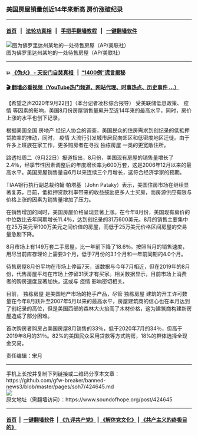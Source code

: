 ### 美国房屋销量创近14年来新高 房价涨破纪录
------------------------

#### [首页](https://github.com/gfw-breaker/banned-news3/blob/master/README.md) &nbsp;&nbsp;|&nbsp;&nbsp; [法轮功真相](https://github.com/begood0513/basic/blob/master/README.md)  &nbsp;&nbsp;|&nbsp;&nbsp; [手把手翻墙教程](https://github.com/gfw-breaker/guides/wiki)  &nbsp;&nbsp;|&nbsp;&nbsp; [一键翻墙软件](https://github.com/gfw-breaker/nogfw/blob/master/README.md)  



<div><img alt="图为佛罗里达州某地的一处待售房屋（AP/美联社）" src="https://img.soundofhope.org/2020-09/66662-1600809669864.jpeg"/>
<br/><figcaption class="caption">
 图为佛罗里达州某地的一处待售房屋（AP/美联社）
</figcaption></div><hr/>

#### 💥 [《伪火》 - 天安门自焚真相 ](http://158.247.195.190:10000/videos/blog/weihuo.html)&nbsp; |&nbsp; [“1400例”谎言揭秘  ](http://158.247.195.190:10000/videos/blog/jiexi1400.html)

#### [ 🎬  翻墙必看视频（YouTube热门频道、网站代理、时事热点、历史事件 ...）](https://github.com/gfw-breaker/links/blob/master/banned.md)

<div><div class="Content__Wrapper sc-1bvya0-0 grZQxZ">
 <p class="meta-top">
  <span class="meta">
   【希望之声2020年9月22日】（本台记者凌杉综合报导）
  </span>
  受美联储低息政策、
  <ok href="/term/16057">
   疫情
  </ok>
  等因素的影响，美国8月份房屋销售量飙升至近14年来的最高水平，同时，房价上涨的水平也创下记录。
 </p>
 <p>
  根据美国全国
  <ok href="/term/1644">
   房地产
  </ok>
  经纪人协会的调查，美国民众的住房需求到创纪录的低抵押贷款率的推动，同时，
  <ok href="/term/16057">
   疫情
  </ok>
  大流行引发城市居民向郊区和低密度地区迁徙。由于许多上班族在家工作，更多购房者在寻找
  <ok href="/term/381802">
   独栋房屋
  </ok>
  一类的更宽敞住所。
 </p>
 <div class="AD_Embed__Wrap-sc-1xslmin-0 igMuqX module desktop">
  <div>
  </div>
 </div>
 <p>
  路透社周二（9月22日）报道指出，8月份，美国现有房屋的销售量增长了2.4％，经季节性因素调整后的年度增长率为600万套，这是2006年12月以来的最高水平。美国房屋销售量自6月以来连续三个月增长，这符合经济学家的预期。
 </p>
 <p>
  TIAA银行执行副总裁约翰·帕塔基（John Pataky）表示，美国住房市场在继续显著复苏，目前，低抵押贷款利率带来的收益鼓励更多人士买房，而房源供应有限与价格上涨的因素为销售量增加了压力。
 </p>
 <p>
  在销售增加的同时，美国房屋价格呈现显著上涨。在今年8月份，美国现有房价的中位数比去年同期增长11.4％，达到创纪录的31万600美元。8月的销售主要集中在25万美元至100万美元之间价值的房屋，而低于25万美元价格区间房屋的交易量急剧下降。
 </p>
 <p>
  8月市场上有149万套二手房屋，比一年前下降了18.6％。按照当月的销售速度，用尽当前库存理论上需要3个月，低于7月份的3.1个月和一年前同期的4.0个月。
 </p>
 <p>
  待售房屋8月份平均在市场上停留7天，该数据与今年7月相近，但在2019年的8月份，代售房屋平均在市场上停留31天才有买家。相关数据显示，目前市场上消费者的购房速度显著加快，这或与
  <ok href="/term/16057">
   疫情
  </ok>
  影响密切相关。
 </p>
 <p>
  目前，
  <ok href="/term/381802">
   独栋房屋
  </ok>
  是美国地产市场的抢手产品，尽管
  <ok href="/term/381802">
   独栋房屋
  </ok>
  建筑的开工许可数量在今年8月跃升至2007年5月以来的最高水平，房屋建筑商的信心也在本月达到了创纪录的高位，但是美国西部的森林大火抬高了木材价格，这为建筑商构建新房屋造成了部分困难。
 </p>
 <p>
  首次购房者购房占美国房屋8月销售的33％，低于2020年7月的34％，但高于2019年8月的31％。82%的美国民众采用贷款等方式购房，18%的群体选择全现金交易。
 </p>
 <p class="meta-btm">
  责任编辑：宋月
 </p>
</div>
</div>
<hr/>
手机上长按并复制下列链接或二维码分享本文章：<br/>
https://github.com/gfw-breaker/banned-news3/blob/master/pages/soh7/424645.md <br/>
<a href='https://github.com/gfw-breaker/banned-news3/blob/master/pages/soh7/424645.md'><img src='https://github.com/gfw-breaker/banned-news3/blob/master/pages/soh7/424645.md.png'/></a> <br/>
原文地址（需翻墙访问）：https://www.soundofhope.org/post/424645


------------------------
#### [首页](https://github.com/gfw-breaker/banned-news3/blob/master/README.md) &nbsp;|&nbsp; [一键翻墙软件](https://github.com/gfw-breaker/nogfw/blob/master/README.md) &nbsp;| [《九评共产党》](https://github.com/gfw-breaker/9ping.md/blob/master/README.md#九评之一评共产党是什么) | [《解体党文化》](https://github.com/gfw-breaker/jtdwh.md/blob/master/README.md) | [《共产主义的终极目的》](https://github.com/gfw-breaker/gczydzjmd.md/blob/master/README.md)


<img src='http://gfw-breaker.win/banned-news3/pages/soh7/424645.md' width='0px' height='0px'/>